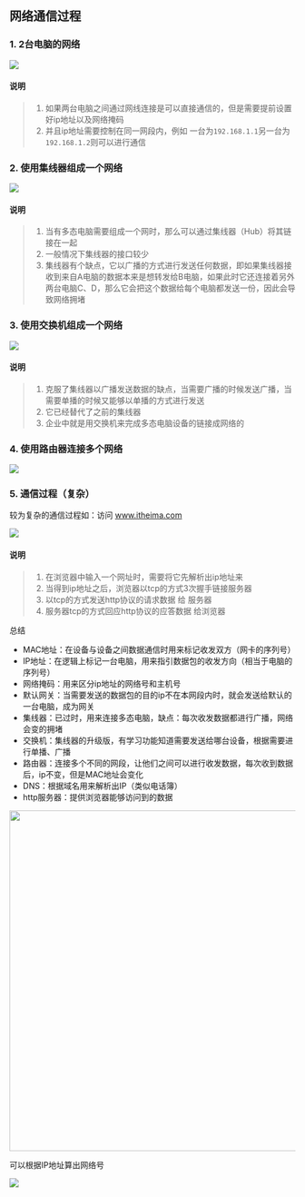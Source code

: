 ## 网络通信过程


### 1. 2台电脑的网络

![](/Images/12day/QQ20170807-210222@2x.png)

#### 说明
> 1. 如果两台电脑之间通过网线连接是可以直接通信的，但是需要提前设置好ip地址以及网络掩码
> 2. 并且ip地址需要控制在同一网段内，例如 一台为`192.168.1.1`另一台为`192.168.1.2`则可以进行通信

### 2. 使用集线器组成一个网络
![](/Images/12day/QQ20170807-210413@2x.png)

#### 说明
> 1. 当有多态电脑需要组成一个网时，那么可以通过集线器（Hub）将其链接在一起
> 2. 一般情况下集线器的接口较少
> 3. 集线器有个缺点，它以广播的方式进行发送任何数据，即如果集线器接收到来自A电脑的数据本来是想转发给B电脑，如果此时它还连接着另外两台电脑C、D，那么它会把这个数据给每个电脑都发送一份，因此会导致网络拥堵

### 3. 使用交换机组成一个网络
![](/Images/12day/QQ20170807-211152@2x.png)

#### 说明
> 1. 克服了集线器以广播发送数据的缺点，当需要广播的时候发送广播，当需要单播的时候又能够以单播的方式进行发送
> 2. 它已经替代了之前的集线器
> 3. 企业中就是用交换机来完成多态电脑设备的链接成网络的

### 4. 使用路由器连接多个网络
![](/Images/12day/QQ20170807-211021@2x.png)

### 5. 通信过程（复杂）

较为复杂的通信过程如：访问 www.itheima.com

![](/Images/12day/QQ20170807-212411@2x.png)

#### 说明
> 1. 在浏览器中输入一个网址时，需要将它先解析出ip地址来
> 2. 当得到ip地址之后，浏览器以tcp的方式3次握手链接服务器
> 3. 以tcp的方式发送http协议的请求数据 给 服务器
> 4. 服务器tcp的方式回应http协议的应答数据 给浏览器


总结
* MAC地址：在设备与设备之间数据通信时用来标记收发双方（网卡的序列号）
* IP地址：在逻辑上标记一台电脑，用来指引数据包的收发方向（相当于电脑的序列号）
* 网络掩码：用来区分ip地址的网络号和主机号
* 默认网关：当需要发送的数据包的目的ip不在本网段内时，就会发送给默认的一台电脑，成为网关
* 集线器：已过时，用来连接多态电脑，缺点：每次收发数据都进行广播，网络会变的拥堵
* 交换机：集线器的升级版，有学习功能知道需要发送给哪台设备，根据需要进行单播、广播
* 路由器：连接多个不同的网段，让他们之间可以进行收发数据，每次收到数据后，ip不变，但是MAC地址会变化
* DNS：根据域名用来解析出IP（类似电话簿）
* http服务器：提供浏览器能够访问到的数据


<img width=600 src="/Images/12day/QQ20170807-213325@2x.png">

可以根据IP地址算出网络号

![](/assets/ip_mask.png)